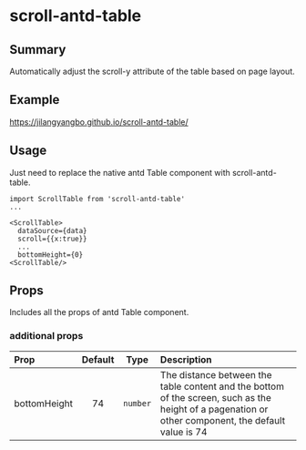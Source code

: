 # scroll-antd-table

## Summary <br>

Automatically adjust the scroll-y attribute of the table based on page layout.

## Example

 https://jilangyangbo.github.io/scroll-antd-table/

## Usage

Just need to replace the native antd Table component with scroll-antd-table.

```
import ScrollTable from 'scroll-antd-table'
...

<ScrollTable>
  dataSource={data}
  scroll={{x:true}}
  ...
  bottomHeight={0}
<ScrollTable/>
```

## Props

 Includes all the props of antd Table component.
 ### additional props
| Prop  | Default  | Type | Description |
| :------------ |:---------------:| :---------------:| :-----|
| bottomHeight | 74 | `number` |  The distance between the table content and the bottom of the screen, such as the height of a pagenation or other component, the default value is 74 |
